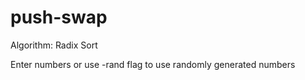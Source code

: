 # push-swap

Algorithm: Radix Sort

Enter numbers or use -rand flag to use randomly generated numbers
